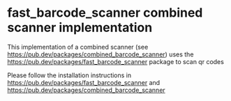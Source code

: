 # fast_barcode_scanner combined scanner implementation

This implementation of a combined scanner (see https://pub.dev/packages/combined_barcode_scanner)
uses the https://pub.dev/packages/fast_barcode_scanner package to scan qr codes

Please follow the installation instructions in https://pub.dev/packages/fast_barcode_scanner and https://pub.dev/packages/combined_barcode_scanner